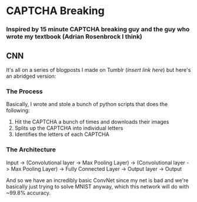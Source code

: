# CAPTCHA Breaking 
### Inspired by 15 minute CAPTCHA breaking guy and the guy who wrote my textbook (Adrian Rosenbrock I think)

## CNN 
It's all on a series of blogposts I made on Tumblr (*insert link here*) but here's an abridged version:

### The Process
Basically, I wrote and stole a bunch of python scripts that does the following:
1. Hit the CAPTCHA a bunch of times and downloads their images
2. Splits up the CAPTCHA into individual letters
3. Identifies the letters of each CAPTCHA 

### The Architecture 
Input -> (Convolutional layer -> Max Pooling Layer) -> (Convolutional layer -> Max Pooling Layer) -> Fully Connected Layer -> Output layer -> Output 

And so we have an incredibly basic ConvNet since my net is bad and we're basically just trying to solve MNIST anyway, which this network will do with ~99.8% accuracy. 

